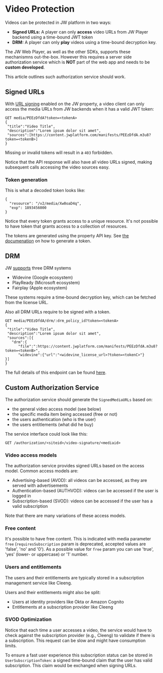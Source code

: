 # Video Protection

Videos can be protected in JW platform in two ways:

- **Signed URLs:** A player can only **access** video URLs from JW Player backend using a time-bound JWT token
- **DRM:** A player can only **play** videos using a time-bound decryption key. 

The  JW Web Player, as well as the other SDKs, supports these mechanismns out-the-box. However this requires a server side authorization service which is **NOT** part of the web app and needs to be **custom developed**.

This article outlines such authorization service should work. 

## Signed URLs

With [URL signing](https://support.jwplayer.com/articles/how-to-enable-url-token-signing) enabled on the JW property, a video client can only access the media URLs from JW backends when it has a valid JWT token:

```
GET media/PEEzDfdA?token=<tokenA>
{
 "title":"Video Title",
 "description":"Lorem ipsum dolor sit amet", 
 "sources":[https://content.jwplatform.com/manifests/PEEzDfdA.m3u8?token=<tokenB>]
}
```

Missing or invalid tokens will result in a `403` forbidden.

Notice that the API response will also have all video URLs signed, making subsequent calls accessing the video sources easy.

### Token generation

This is what a decoded token looks like:

```
{
  "resource": "/v2/media/Xw0oaD4q",
  "exp": 1893456000
}
```

Notice that every token grants access to a unique resource. It's not possible to have token that grants access to a collection of resources.

The tokens are generated using the property API key. See [the documenation](https://developer.jwplayer.com/jwplayer/docs/protect-your-content-with-signed-urls) on how to generate a token.

## DRM

JW [supports](https://developer.jwplayer.com/jwplayer/docs/enable-drm-with-jw-stream) three DRM systems

* Widevine (Google ecosystem)
* PlayReady (Microsoft ecosystem)
* Fairplay (Apple ecosystem)

These systems require a time-bound decryption key, which can be fetched from the license URL. 

Also all DRM URLs require to be signed with a token.

```
GET media/PEEzDfdA/drm/:drm_policy_id?token=<tokenA>
{
 "title":"Video Title",
 "description":"Lorem ipsum dolor sit amet", 
 "sources":[{
   "drm":{
      "file":":https://content.jwplatform.com/manifests/PEEzDfdA.m3u8?token=<tokenB>",
      "widevine":{"url":"<widevine_license_url>?token=<tokenC>"}
}]
}
```

The full details of this endpoint can be found [here](https://developer.jwplayer.com/jwplayer/reference/get_v2-media-media-id-drm-policy-id).

## Custom Authorization Service

The authorization service should generate the `SignedMediaURLs` based on:

- the general video access model (see below)
- the specific media item being accessed (free or not)
- the users authentication (who is the user)
- the users entitlements (what did he buy)

The service interface could look like this: 

`GET /authorization/<siteid>/video-signature/<mediaid>`

### Video access models

The authorization service provides signed URLs based on the access model. Common access models are:  

- Advertising-based (AVOD): all videos can be accessed, as they are served with advertisements
- Authentication-based (AUTHVOD): videos can be accessed if the user is logged in
- Subscription-based (SVOD): videos can be accessed if the user has a valid subscription

Note that there are many variations of these access models. 

### Free content

It's possible to have free content. This is indicated with media parameter `free` (`requiresSubscription` param is deprecated, accepted values are 'false', 'no' and '0'). As a possible value for `free` param you can use 'true', 'yes' (lower- or uppercase) or '1' number.

### Users and entitlements

The users and their entitlements are typically stored in a subscription management service like Cleeng. 

Users and their entitlements might also be split: 

- Users at identity providers like Okta or Amazon Cognito
- Entitlements at a subscription provider like Cleeng

### SVOD Optimization

Notice that each time a user accesses a video, the service would have to check against the subscription provider (e.g., Cleeng) to validate if there is a subscription. This request can be slow and might have consumption limits. 

To ensure a fast user experience this subscription status can be stored in ``UserSubscriptionToken``: a signed time-bound claim that the user has valid subscription. This claim would be exchanged when signing URLs. 

